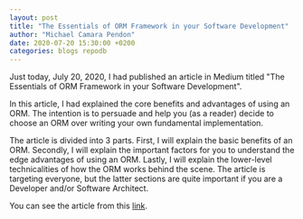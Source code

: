 ```yaml
---
layout: post
title: "The Essentials of ORM Framework in your Software Development"
author: "Michael Camara Pendon"
date: 2020-07-20 15:30:00 +0200
categories: blogs repodb
---
```


Just today, July 20, 2020, I had published an article in Medium titled "The Essentials of ORM Framework in your Software Development".

In this article, I had explained the core benefits and advantages of using an ORM. The intention is to persuade and help you (as a reader) decide to choose an ORM over writing your own fundamental implementation.

The article is divided into 3 parts. First, I will explain the basic benefits of an ORM. Secondly, I will explain the important factors for you to understand the edge advantages of using an ORM. Lastly, I will explain the lower-level technicalities of how the ORM works behind the scene. The article is targeting everyone, but the latter sections are quite important if you are a Developer and/or Software Architect.

You can see the article from this [link](https://medium.com/@mikependon/the-essentials-of-orm-framework-in-your-software-development-837131efd91b?source=friends_link&sk=1794cafbd289c19cebbe45cb77843a91).

